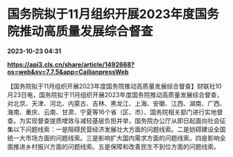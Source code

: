 # 国务院拟于11月组织开展2023年度国务院推动高质量发展综合督查

**2023-10-23 04:31**

**https://api3.cls.cn/share/article/1492668?os=web&sv=7.7.5&app=CailianpressWeb**

【国务院拟于11月组织开展2023年度国务院推动高质量发展综合督查】财联社10月23日电，国务院拟于11月组织开展2023年度国务院推动高质量发展综合督查，对北京、天津、河北、内蒙古、吉林、黑龙江、上海、安徽、江西、湖南、广西、海南、重庆、云南、甘肃、宁夏等16个省（区、市）、国务院相关部门进行实地督查。为实现督查提质增效与减轻基层负担并举，国务院办公厅从即日起面向社会征集以下问题线索：一是阻碍民营经济发展壮大方面的问题线索。二是妨碍建设全国统一大市场方面的问题线索。三是影响扩大国内需求方面的问题线索。四是影响全面推进乡村振兴方面的问题线索。五是保障和改善民生不到位方面的问题线索。